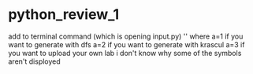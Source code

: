 # python_review_1
add to terminal command (which is opening input.py)  '<a>' 
where  a=1 if you want to generate with dfs
a=2 if you want to generate with krascul
a=3 if you want to upload your own lab
 i don't know why some of the symbols aren't disployed
